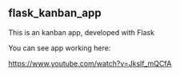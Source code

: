 ## flask_kanban_app


This is an kanban app, developed with Flask

You can see app working here:

https://www.youtube.com/watch?v=Jkslf_mQCfA





